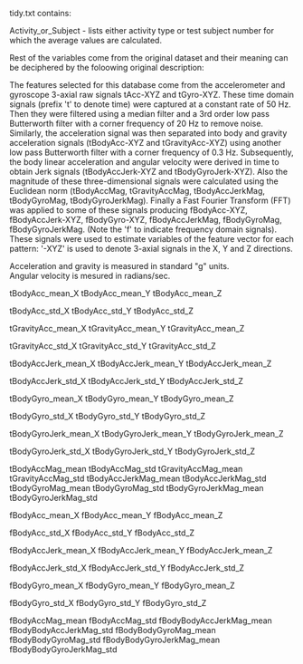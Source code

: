 tidy.txt contains:

Activity_or_Subject - lists either activity type or test subject number for which the average values are calculated.

Rest of the variables come from the original dataset and their meaning can be deciphered by the foloowing original description:

The features selected for this database come from the accelerometer and gyroscope 3-axial raw signals tAcc-XYZ and tGyro-XYZ. These time domain signals (prefix 't' to denote time) were captured at a constant rate of 50 Hz. Then they were filtered using a median filter and a 3rd order low pass Butterworth filter with a corner frequency of 20 Hz to remove noise. Similarly, the acceleration signal was then separated into body and gravity acceleration signals (tBodyAcc-XYZ and tGravityAcc-XYZ) using another low pass Butterworth filter with a corner frequency of 0.3 Hz. Subsequently, the body linear acceleration and angular velocity were derived in time to obtain Jerk signals (tBodyAccJerk-XYZ and tBodyGyroJerk-XYZ). Also the magnitude of these three-dimensional signals were calculated using the Euclidean norm (tBodyAccMag, tGravityAccMag, tBodyAccJerkMag, tBodyGyroMag, tBodyGyroJerkMag). Finally a Fast Fourier Transform (FFT) was applied to some of these signals producing fBodyAcc-XYZ, fBodyAccJerk-XYZ, fBodyGyro-XYZ, fBodyAccJerkMag, fBodyGyroMag, fBodyGyroJerkMag. (Note the 'f' to indicate frequency domain signals). These signals were used to estimate variables of the feature vector for each pattern:
'-XYZ' is used to denote 3-axial signals in the X, Y and Z directions.

Acceleration and gravity is measured in standard "g" units.  
Angular velocity is mesured in radians/sec.  

tBodyAcc_mean_X tBodyAcc_mean_Y tBodyAcc_mean_Z

tBodyAcc_std_X tBodyAcc_std_Y tBodyAcc_std_Z

tGravityAcc_mean_X tGravityAcc_mean_Y tGravityAcc_mean_Z

tGravityAcc_std_X tGravityAcc_std_Y tGravityAcc_std_Z

tBodyAccJerk_mean_X tBodyAccJerk_mean_Y tBodyAccJerk_mean_Z

tBodyAccJerk_std_X tBodyAccJerk_std_Y tBodyAccJerk_std_Z

tBodyGyro_mean_X tBodyGyro_mean_Y tBodyGyro_mean_Z

tBodyGyro_std_X tBodyGyro_std_Y tBodyGyro_std_Z

tBodyGyroJerk_mean_X tBodyGyroJerk_mean_Y tBodyGyroJerk_mean_Z

tBodyGyroJerk_std_X tBodyGyroJerk_std_Y tBodyGyroJerk_std_Z

tBodyAccMag_mean tBodyAccMag_std tGravityAccMag_mean tGravityAccMag_std tBodyAccJerkMag_mean tBodyAccJerkMag_std tBodyGyroMag_mean tBodyGyroMag_std tBodyGyroJerkMag_mean tBodyGyroJerkMag_std

fBodyAcc_mean_X fBodyAcc_mean_Y fBodyAcc_mean_Z

fBodyAcc_std_X fBodyAcc_std_Y fBodyAcc_std_Z

fBodyAccJerk_mean_X fBodyAccJerk_mean_Y fBodyAccJerk_mean_Z

fBodyAccJerk_std_X fBodyAccJerk_std_Y fBodyAccJerk_std_Z

fBodyGyro_mean_X fBodyGyro_mean_Y fBodyGyro_mean_Z

fBodyGyro_std_X fBodyGyro_std_Y fBodyGyro_std_Z

fBodyAccMag_mean fBodyAccMag_std fBodyBodyAccJerkMag_mean fBodyBodyAccJerkMag_std fBodyBodyGyroMag_mean fBodyBodyGyroMag_std fBodyBodyGyroJerkMag_mean fBodyBodyGyroJerkMag_std

